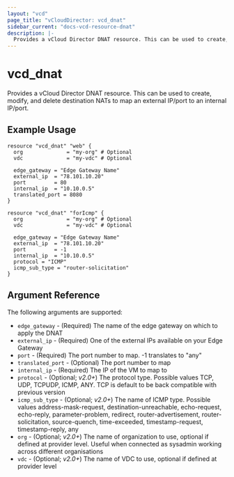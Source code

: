 ```yaml
---
layout: "vcd"
page_title: "vCloudDirector: vcd_dnat"
sidebar_current: "docs-vcd-resource-dnat"
description: |-
  Provides a vCloud Director DNAT resource. This can be used to create, modify, and delete destination NATs to map external IPs to a VM.
---
```


# vcd\_dnat

Provides a vCloud Director DNAT resource. This can be used to create, modify,
and delete destination NATs to map an external IP/port to an internal IP/port.

## Example Usage

```hcl
resource "vcd_dnat" "web" {
  org              = "my-org" # Optional
  vdc              = "my-vdc" # Optional
  
  edge_gateway = "Edge Gateway Name"
  external_ip  = "78.101.10.20"
  port         = 80
  internal_ip  = "10.10.0.5"
  translated_port = 8080
}

resource "vcd_dnat" "forIcmp" {
  org              = "my-org" # Optional
  vdc              = "my-vdc" # Optional
  
  edge_gateway = "Edge Gateway Name"
  external_ip  = "78.101.10.20"
  port         = -1
  internal_ip  = "10.10.0.5"
  protocol = "ICMP"
  icmp_sub_type = "router-solicitation"
} 
```

## Argument Reference

The following arguments are supported:
* `edge_gateway` - (Required) The name of the edge gateway on which to apply the DNAT
* `external_ip` - (Required) One of the external IPs available on your Edge Gateway
* `port` - (Required) The port number to map. -1 translates to "any"
* `translated_port` - (Optional) The port number to map
* `internal_ip` - (Required) The IP of the VM to map to
* `protocol` - (Optional; *v2.0+*) The protocol type. Possible values TCP, UDP, TCPUDP, ICMP, ANY. TCP is default to be back compatible with previous version
* `icmp_sub_type` - (Optional; *v2.0+*) The name of ICMP type. Possible values address-mask-request, destination-unreachable, echo-request, echo-reply, parameter-problem, redirect, router-advertisement, router-solicitation, source-quench, time-exceeded, timestamp-request, timestamp-reply, any
* `org` - (Optional; *v2.0+*) The name of organization to use, optional if defined at provider level. Useful when connected as sysadmin working across different organisations
* `vdc` - (Optional; *v2.0+*) The name of VDC to use, optional if defined at provider level
